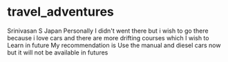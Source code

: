 # travel_adventures
Srinivasan S
Japan
Personally I didn't went there but i wish to go there because i love cars and there are more drifting courses which I wish to Learn in future 
My recommendation is Use the manual and diesel cars now but it will not be available in futures 